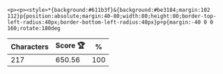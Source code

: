 `<p><p><style>*{background:#611b3f}&{background:#be3184;margin:102 112}p{position:absolute;margin:40-80;width:80;height:80;border-top-left-radius:40px;border-bottom-left-radius:40px}p+p{margin:-40 0 0 160;rotate:180deg`

| Characters | Score 🏆 | %   |
| ---------- | -------- | --- |
| 217        | 650.56   | 100 |
